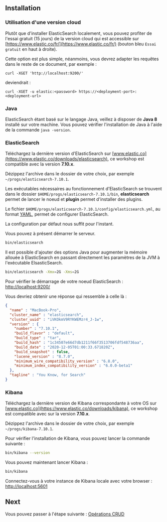 ## Installation

### Utilisation d'une version cloud

Plutôt que d'installer ElasticSearch localement, vous pouvez profiter de l'essai gratuit (15 jours) de la version cloud qui est accessible sur [https://www.elastic.co/fr/](https://www.elastic.co/fr/) (bouton bleu `Essai gratuit` en haut à droite). 

Cette option est plus simple, néanmoins, vous devrez adapter les requêtes dans le reste de ce document, par exemple : 

```
curl -XGET 'http://localhost:9200/'
```
deviendrait :

```
curl -XGET -u elastic:<password> https://<deployment-port>:<deployment-url>
```

### Java

ElasticSearch étant basé sur le langage Java, veillez à disposer de **Java 8** installé sur votre machine. Vous pouvez vérifier l'installation de Java à l'aide de la commande `java -version`.

### ElasticSearch

Téléchargez la dernière version d'ElasticSearch sur [www.elastic.co](https://www.elastic.co/downloads/elasticsearch), ce workshop est compatible avec la version **7.10.x**.

Dézippez l'archive dans le dossier de votre choix, par exemple `~/progs/elasticsearch-7.10.1`.

Les exécutables nécessaires au fonctionnement d'ElasticSearch se trouvent dans le dossier `$HOME/progs/elasticsearch-7.10.1/bin`, **elasticsearch** permet de lancer le noeud et **plugin** permet d'installer des plugins.

Le fichier `$HOME/progs/elasticsearch-7.10.1/config/elasticsearch.yml`, au format [YAML](http://fr.wikipedia.org/wiki/YAML), permet de configurer ElasticSearch.

La configuration par défaut nous suffit pour l'instant.

Vous pouvez à présent démarrer le serveur.

```bash
bin/elasticsearch
```

Il est possible d'ajouter des options Java pour augmenter la mémoire allouée à ElasticSearch en passant directement les paramètres de la JVM à l'exécutable ElsasticSearch.

```bash
bin/elasticsearch -Xmx=2G -Xms=2G
```

Pour vérifier le démarrage de votre noeud ElasticSearch : [http://localhost:9200/](http://localhost:9200/)

Vous devriez obtenir une réponse qui ressemble à celle là :
```json
{
  "name" : "MacBook-Pro",
  "cluster_name" : "elasticsearch",
  "cluster_uuid" : "iVKOkmV9RYKWEMzr4_J-1w",
  "version" : {
    "number" : "7.10.1",
    "build_flavor" : "default",
    "build_type" : "tar",
    "build_hash" : "1c34507e66d7db1211f66f3513706fdf548736aa",
    "build_date" : "2020-12-05T01:00:33.671820Z",
    "build_snapshot" : false,
    "lucene_version" : "8.7.0",
    "minimum_wire_compatibility_version" : "6.8.0",
    "minimum_index_compatibility_version" : "6.0.0-beta1"
  },
  "tagline" : "You Know, for Search"
}
```

### Kibana

Téléchargez la dernière version de Kibana correspondante à votre OS sur [www.elastic.co](https://www.elastic.co/downloads/kibana), ce workshop est compatible avec sur la version **7.10.x**.

Dézippez l'archive dans le dossier de votre choix, par exemple `~/progs/kibana-7.10.1`.

Pour vérifier l'installation de Kibana, vous pouvez lancer la commande suivante :

```bash
bin/kibana --version
```

Vous pouvez maintenant lancer Kibana :

```bash
bin/kibana
```

Connectez-vous à votre instance de Kibana locale avec votre browser : [http://localhost:5601](http://localhost:5601)

## Next

Vous pouvez passer à l'étape suivante : [Opérations CRUD](./step-1.md)
